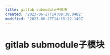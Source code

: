```yaml
---
title: gitlab submodule子模块
created: '2023-06-27T14:09:38.048Z'
modified: '2023-06-27T14:15:22.149Z'
---
```


# gitlab submodule子模块
